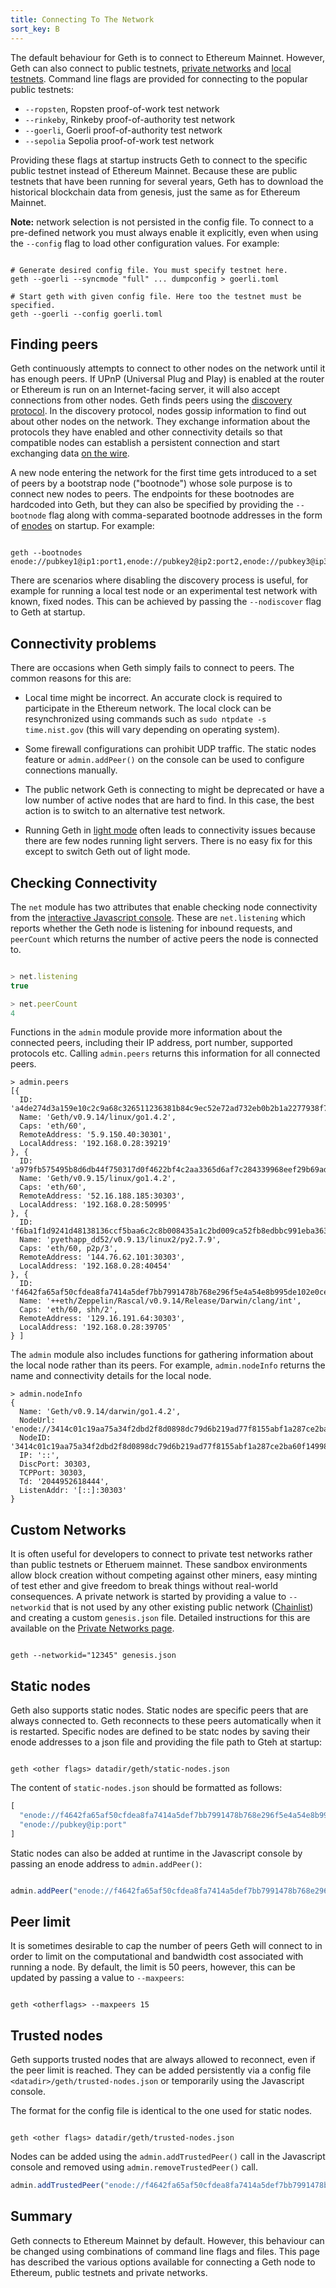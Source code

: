 ```yaml
---
title: Connecting To The Network
sort_key: B
---
```


The default behaviour for Geth is to connect to Ethereum Mainnet. However, Geth can also connect to public testnets, [private networks](/docs/getting-started/private-net) and [local testnets](/docs/getting-started/dev-mode). Command line flags are provided for connecting to the popular public testnets:

- `--ropsten`, Ropsten proof-of-work test network
- `--rinkeby`, Rinkeby proof-of-authority test network
- `--goerli`, Goerli proof-of-authority test network
- `--sepolia` Sepolia proof-of-work test network

Providing these flags at startup instructs Geth to connect to the specific public testnet instead of Ethereum Mainnet. Because these are public testnets that have been running for several years, Geth has to download the historical blockchain data from genesis, just the same as for Ethereum Mainnet.

**Note:** network selection is not persisted in the config file. To connect to a pre-defined network you must always enable it explicitly, even when using the `--config` flag to load other configuration values. For example:

```shell 

# Generate desired config file. You must specify testnet here.
geth --goerli --syncmode "full" ... dumpconfig > goerli.toml

# Start geth with given config file. Here too the testnet must be specified.
geth --goerli --config goerli.toml

```

## Finding peers

Geth continuously attempts to connect to other nodes on the network until it has enough peers. If UPnP (Universal Plug and Play) is enabled at the router or Ethereum is run on an Internet-facing server, it will also accept connections from other nodes. Geth finds peers using the [discovery protocol](https://ethereum.org/en/developers/docs/networking-layer/#discovery). In the discovery protocol, nodes gossip information to find out about other nodes on the network. They exchange information about the protocols they have enabled and other connectivity details so that compatible nodes can establish a persistent connection and start exchanging data [on the wire](https://ethereum.org/en/developers/docs/networking-layer/#wire-protocol). 

A new node entering the network for the first time gets introduced to a set of peers by a bootstrap node ("bootnode") whose sole purpose is to connect new nodes to peers. The endpoints for these bootnodes are hardcoded into Geth, but they can also be specified by providing the `--bootnode` flag along with comma-separated bootnode addresses in the form of [enodes](https://ethereum.org/en/developers/docs/networking-layer/network-addresses/#enode) on startup. For example:

```shell

geth --bootnodes enode://pubkey1@ip1:port1,enode://pubkey2@ip2:port2,enode://pubkey3@ip3:port3

```

There are scenarios where disabling the discovery process is useful, for example for running a local test node or an experimental test network with known, fixed nodes. This can be achieved by passing the `--nodiscover` flag to Geth at startup.


## Connectivity problems

There are occasions when Geth simply fails to connect to peers. The common reasons for this are:

- Local time might be incorrect. An accurate clock is required to participate in the Ethereum network. The local clock can be resynchronized using commands such as `sudo ntpdate -s time.nist.gov` (this will vary depending on operating system).

- Some firewall configurations can prohibit UDP traffic. The static nodes feature or `admin.addPeer()` on the console can be used to configure connections manually.

- The public network Geth is connecting to might be deprecated or have a low number of active nodes that are hard to find. In this case, the best action is to switch to an alternative test network.

- Running Geth in [light mode](/docs/interface/les) often leads to connectivity issues because there are few nodes running light servers. There is no easy fix for this except to switch Geth out of light mode.


## Checking Connectivity

The `net` module has two attributes that enable checking node connectivity from the [interactive Javascript console](/docs/interface/javascript-console). These are `net.listening` which reports whether the Geth node is listening for inbound requests, and `peerCount` which returns the number of active peers the node is connected to.


```javascript

> net.listening
true

> net.peerCount
4

```

Functions in the `admin` module provide more information about the connected peers, including their IP address, port number, supported protocols etc. Calling `admin.peers` returns this information for all connected peers.

```
> admin.peers
[{
  ID: 'a4de274d3a159e10c2c9a68c326511236381b84c9ec52e72ad732eb0b2b1a2277938f78593cdbe734e6002bf23114d434a085d260514ab336d4acdc312db671b',
  Name: 'Geth/v0.9.14/linux/go1.4.2',
  Caps: 'eth/60',
  RemoteAddress: '5.9.150.40:30301',
  LocalAddress: '192.168.0.28:39219'
}, {
  ID: 'a979fb575495b8d6db44f750317d0f4622bf4c2aa3365d6af7c284339968eef29b69ad0dce72a4d8db5ebb4968de0e3bec910127f134779fbcb0cb6d3331163c',
  Name: 'Geth/v0.9.15/linux/go1.4.2',
  Caps: 'eth/60',
  RemoteAddress: '52.16.188.185:30303',
  LocalAddress: '192.168.0.28:50995'
}, {
  ID: 'f6ba1f1d9241d48138136ccf5baa6c2c8b008435a1c2bd009ca52fb8edbbc991eba36376beaee9d45f16d5dcbf2ed0bc23006c505d57ffcf70921bd94aa7a172',
  Name: 'pyethapp_dd52/v0.9.13/linux2/py2.7.9',
  Caps: 'eth/60, p2p/3',
  RemoteAddress: '144.76.62.101:30303',
  LocalAddress: '192.168.0.28:40454'
}, {
  ID: 'f4642fa65af50cfdea8fa7414a5def7bb7991478b768e296f5e4a54e8b995de102e0ceae2e826f293c481b5325f89be6d207b003382e18a8ecba66fbaf6416c0',
  Name: '++eth/Zeppelin/Rascal/v0.9.14/Release/Darwin/clang/int',
  Caps: 'eth/60, shh/2',
  RemoteAddress: '129.16.191.64:30303',
  LocalAddress: '192.168.0.28:39705'
} ]

```

The `admin` module also includes functions for gathering information about the local node rather than its peers. For example, `admin.nodeInfo` returns the name and connectivity details for the local node.

```
> admin.nodeInfo
{
  Name: 'Geth/v0.9.14/darwin/go1.4.2',
  NodeUrl: 'enode://3414c01c19aa75a34f2dbd2f8d0898dc79d6b219ad77f8155abf1a287ce2ba60f14998a3a98c0cf14915eabfdacf914a92b27a01769de18fa2d049dbf4c17694@[::]:30303',
  NodeID: '3414c01c19aa75a34f2dbd2f8d0898dc79d6b219ad77f8155abf1a287ce2ba60f14998a3a98c0cf14915eabfdacf914a92b27a01769de18fa2d049dbf4c17694',
  IP: '::',
  DiscPort: 30303,
  TCPPort: 30303,
  Td: '2044952618444',
  ListenAddr: '[::]:30303'
}
```

## Custom Networks

It is often useful for developers to connect to private test networks rather than public testnets or Etheruem mainnet. These sandbox environments allow block creation without competing against other miners, easy minting of test ether and give freedom to break things without real-world consequences. A private network is started by providing a value to `--networkid` that is not used by any other existing public network ([Chainlist](https://chainlist.org)) and creating a custom `genesis.json` file. Detailed instructions for this are available on the [Private Networks page](/docs/interface/private-network).

```shell

geth --networkid="12345" genesis.json

```


## Static nodes

Geth also supports static nodes. Static nodes are specific peers that are always connected to. Geth reconnects to these peers automatically when it is restarted. Specific nodes are defined to be statc nodes by saving their enode addresses to a json file and providing the file path to Gteh at startup:

```shell

geth <other flags> datadir/geth/static-nodes.json

```

The content of `static-nodes.json` should be formatted as follows:

```javascript
[
  "enode://f4642fa65af50cfdea8fa7414a5def7bb7991478b768e296f5e4a54e8b995de102e0ceae2e826f293c481b5325f89be6d207b003382e18a8ecba66fbaf6416c0@33.4.2.1:30303",
  "enode://pubkey@ip:port"
]
```

Static nodes can also be added at runtime in the Javascript console by passing an enode address to `admin.addPeer()`:

```javascript

admin.addPeer("enode://f4642fa65af50cfdea8fa7414a5def7bb7991478b768e296f5e4a54e8b995de102e0ceae2e826f293c481b5325f89be6d207b003382e18a8ecba66fbaf6416c0@33.4.2.1:30303")

```

## Peer limit

It is sometimes desirable to cap the number of peers Geth will connect to in order to limit on the computational and bandwidth cost associated with running a node. By default, the limit is 50 peers, however, this can be updated by passing a value to `--maxpeers`:

```shell

geth <otherflags> --maxpeers 15

```

## Trusted nodes

Geth supports trusted nodes that are always allowed to reconnect, even if the peer limit is reached. They can be added persistently via a config file `<datadir>/geth/trusted-nodes.json` or temporarily using the Javascript console.

The format for the config file is identical to the one used for static nodes.

```shell

geth <other flags> datadir/geth/trusted-nodes.json

```


Nodes can be added using the `admin.addTrustedPeer()` call in the Javascript console and removed using `admin.removeTrustedPeer()` call.

```javascript
admin.addTrustedPeer("enode://f4642fa65af50cfdea8fa7414a5def7bb7991478b768e296f5e4a54e8b995de102e0ceae2e826f293c481b5325f89be6d207b003382e18a8ecba66fbaf6416c0@33.4.2.1:30303")
```


## Summary

Geth connects to Ethereum Mainnet by default. However, this behaviour can be changed using combinations of command line flags and files. This page has described the various options available for connecting a Geth node to Ethereum, public testnets and private networks.

